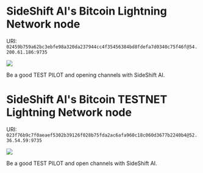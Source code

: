 # SideShift AI's Bitcoin Lightning Network node

URI: `02459b759a62bc3ebfe98a320da237944cc4f35456384bd8fdefa7d0340c75f46f@54.200.61.186:9735`

![](https://chart.googleapis.com/chart?cht=qr&chl=02459b759a62bc3ebfe98a320da237944cc4f35456384bd8fdefa7d0340c75f46f@54.200.61.186:9735&chs=300x300&chld=L|0)

Be a good TEST PILOT and opening channels with SideShift AI.

# SideShift AI's Bitcoin TESTNET Lightning Network node

URI: `023f76b9c7f0aeaef5302b39126f028b75fda2ac6afa960c18c060d3677b2240b4@52.36.54.59:9735`

![](https://chart.googleapis.com/chart?cht=qr&chl=023f76b9c7f0aeaef5302b39126f028b75fda2ac6afa960c18c060d3677b2240b4@52.36.54.59:9735&chs=300x300&chld=L|0)

Be a good TEST PILOT and open channels with SideShift AI.

